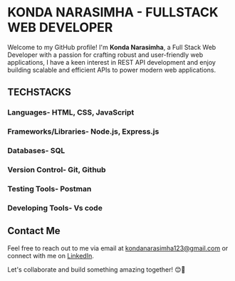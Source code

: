 # KONDA NARASIMHA - FULLSTACK WEB DEVELOPER
Welcome to my GitHub profile! I'm **Konda Narasimha**, a Full Stack Web Developer with a passion for crafting robust and user-friendly web applications, I have a keen interest in REST API development and enjoy building scalable and efficient APIs to power modern web applications. 

## TECHSTACKS
### Languages- HTML, CSS, JavaScript
### Frameworks/Libraries- Node.js, Express.js
### Databases- SQL
### Version Control- Git, Github
### Testing Tools- Postman
### Developing Tools- Vs code

## Contact Me
Feel free to reach out to me via email at [kondanarasimha123@gmail.com](mailto:kondanarasimha123@gmail.com) or connect with me on [LinkedIn](https://www.linkedin.com/in/konda-narasimha-29a905250/).

Let's collaborate and build something amazing together! 😊🚀
